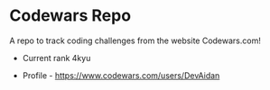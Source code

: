 # Codewars Repo

A repo to track coding challenges from the website Codewars.com!

- Current rank 4kyu

- Profile - https://www.codewars.com/users/DevAidan